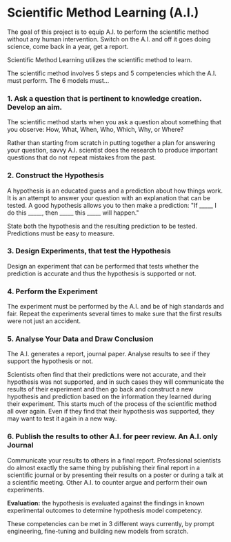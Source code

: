 # Scientific Method Learning (A.I.)

The goal of this project is to equip A.I. to perform the scientific method without any human intervention. Switch on the A.I. and off it goes doing science, come back in a year, get a report.

Scientific Method Learning utilizes the scientific method to learn.

The scientific method involves 5 steps and 5 competencies which the A.I. must perform. The 6 models must...

### 1. Ask a question that is pertinent to knowledge creation. Develop an aim.
   
   The scientific method starts when you ask a question about something that you observe: How, What, When, Who, Which, Why, or Where?

   Rather than starting from scratch in putting together a plan for answering your question, savvy A.I. scientist does the research to produce important questions that do not repeat mistakes from the past.

### 2. Construct the Hypothesis

A hypothesis is an educated guess and a prediction about how things work. It is an attempt to answer your question with an explanation that can be tested. A good hypothesis allows you to then make a prediction: "If _____ I do this _____, then _____ this _____ will happen."

State both the hypothesis and the resulting prediction to be tested. Predictions must be easy to measure.

### 3. Design Experiments, that test the Hypothesis

Design an experiment that can be performed that tests whether the prediction is accurate and thus the hypothesis is supported or not. 

### 4. Perform the Experiment

The experiment must be performed by the A.I. and be of high standards and fair. Repeat the experiments several times to make sure that the first results were not just an accident.

###  5. Analyse Your Data and Draw Conclusion

The A.I. generates a report, journal paper. Analyse results to see if they support the hypothesis or not.

Scientists often find that their predictions were not accurate, and their hypothesis was not supported, and in such cases they will communicate the results of their experiment and then go back and construct a new hypothesis and prediction based on the information they learned during their experiment. This starts much of the process of the scientific method all over again. Even if they find that their hypothesis was supported, they may want to test it again in a new way.

### 6. Publish the results to other A.I. for peer review. An A.I. only Journal

Communicate your results to others in a final report. Professional scientists do almost exactly the same thing by publishing their final report in a scientific journal or by presenting their results on a poster or during a talk at a scientific meeting. Other A.I. to counter argue and perform their own experiments.

**Evaluation:** the hypothesis is evaluated against the findings in known experimental outcomes to determine hypothesis model competency.


   


These competencies can be met in 3 different ways currently, by prompt engineering, fine-tuning and building new models from scratch.
